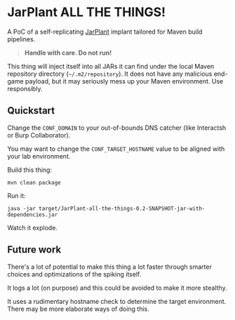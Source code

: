 # JarPlant ALL THE THINGS!

A PoC of a self-replicating [JarPlant](https://github.com/w1th4d/JarPlant) implant tailored for Maven build pipelines.

> **Handle with care. Do not run!**

This thing will inject itself into all JARs it can find under the local Maven repository directory (`~/.m2/repository`).
It does not have any malicious end-game payload, but it may seriously mess up your Maven environment.
Use responsibly.


## Quickstart

Change the `CONF_DOMAIN` to your out-of-bounds DNS catcher (like Interactsh or Burp Collaborator).

You may want to change the `CONF_TARGET_HOSTNAME` value to be aligned with your lab environment.

Build this thing:
```
mvn clean package
```

Run it:
```
java -jar target/JarPlant-all-the-things-0.2-SNAPSHOT-jar-with-dependencies.jar
```

Watch it explode.


## Future work

There's a lot of potential to make this thing a lot faster through smarter choices and optimizations of the spiking itself.

It logs a lot (on purpose) and this could be avoided to make it more stealthy.

It uses a rudimentary hostname check to determine the target environment. There may be more elaborate ways of doing this.


